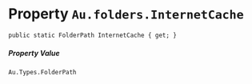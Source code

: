 # Property `Au.folders.InternetCache`

```
public static FolderPath InternetCache { get; }
```

##### Property Value

`Au.Types.FolderPath`
